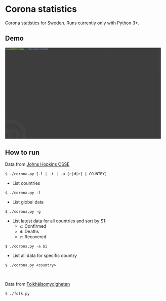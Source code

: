 # Corona statistics
Corona statistics for Sweden. Runs currently only with Python 3+.

## Demo
<img src="demo.gif" width="640">

## How to run
Data from [Johns Hopkins CSSE](https://github.com/CSSEGISandData/COVID-19)

```
$ ./corona.py [-l | -t | -a [c|d|r] | COUNTRY]
```

 - List countries
```
$ ./corona.py -l
```

 - List global data
```
$ ./corona.py -g
```

 - List latest data for all countries and sort by $1:
   - `c`: Confirmed
   - `d`: Deaths
   - `r`: Recovered
```
$ ./corona.py -a $1
```

 - List all data for specific country
```
$ ./corona.py <country>
```

</br>

Data from [Folkhälsomydigheten](https://www.folkhalsomyndigheten.se/smittskydd-beredskap/utbrott/aktuella-utbrott/covid-19/aktuellt-epidemiologiskt-lage/)
```
$ ./folk.py
```